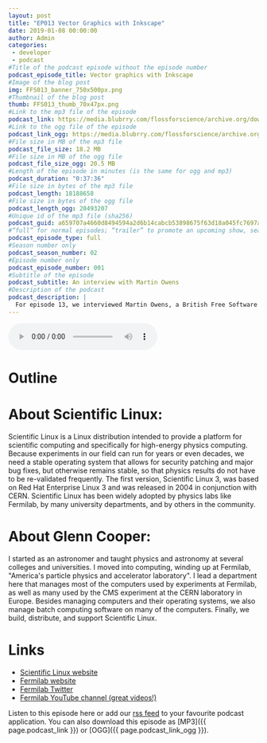 ```yaml
---
layout: post
title: "EP013 Vector Graphics with Inkscape"
date: 2019-01-08 00:00:00
author: Admin
categories: 
 - developer
 - podcast
#Title of the podcast episode without the episode number
podcast_episode_title: Vector graphics with Inkscape
#Image of the blog post
img: FFS013_banner_750x500px.png
#Thumbnail of the blog post
thumb: FFS013_thumb_70x47px.png
#Link to the mp3 file of the episode
podcast_link: https://media.blubrry.com/flossforscience/archive.org/download/Ep013VectorGraphicsWithInkscape/FLOSSforscience_EP013_Inkscape.mp3
#Link to the ogg file of the episode
podcast_link_ogg: https://media.blubrry.com/flossforscience/archive.org/download/Ep013VectorGraphicsWithInkscape/FLOSSforscience_EP013_Inkscape.ogg
#File size in MB of the mp3 file
podcast_file_size: 18.2 MB
#File size in MB of the ogg file
podcast_file_size_ogg: 20.5 MB
#Length of the episode in minutes (is the same for ogg and mp3)
podcast_duration: "0:37:36"
#File size in bytes of the mp3 file
podcast_length: 18188658
#File size in bytes of the ogg file
podcast_length_ogg: 20493207
#Unique id of the mp3 file (sha256)
podcast_guid: a659707a4660d8494594a2d6b14cabcb53898675f63d18a045fc7697adad7a9a
#“full” for normal episodes; “trailer” to promote an upcoming show, season, or episode; or “bonus” for extra content related to a show, season, or episode.
podcast_episode_type: full
#Season number only
podcast_season_number: 02
#Episode number only
podcast_episode_number: 001
#Subtitle of the episode 
podcast_subtitle: An interview with Martin Owens
#Description of the podcast
podcast_description: |
  For episode 13, we interviewed Martin Owens, a British Free Software contractor based in Boston Massachusetts, during the 2018 Kiel Inkscape Hackfest, about the Inkscape project. After a brief presentation of Inkscape, we talked about the svg file format and the compatibility of Inkscape with other commercial proprietary offerings. He presented us a list of features planned for Inkscape 1.0, the next major version. We discussed about Inkscape in science and the wider importance of free software and open science. Follow us to be informed when we will release our next episode about the GNU image manipulation program aka GIMP.  
---
```


<audio controls>
  <source src="{{ page.podcast_link_ogg }}" type="audio/ogg">
  <source src="{{ page.podcast_link }}" type="audio/mpeg">
Your browser does not support the audio element.
</audio>

# Outline

  

# About Scientific Linux:

Scientific Linux is a Linux distribution intended to provide a platform 
for scientific computing and specifically for high-energy physics 
computing.  Because experiments in our field can run for years or even 
decades, we need a stable operating system that allows for security 
patching and major bug fixes, but otherwise remains stable, so that 
physics results do not have to be re-validated frequently.  The first 
version, Scientific Linux 3, was based on Red Hat Enterprise Linux 3 and 
was released in 2004 in conjunction with CERN.  Scientific Linux has been 
widely adopted by physics labs like Fermilab, by many university 
departments, and by others in the community.

# About Glenn Cooper: 

I started as an astronomer and taught physics and astronomy at several 
colleges and universities.  I moved into computing, winding up at 
Fermilab, "America's particle physics and accelerator laboratory". I lead 
a department here that manages most of the computers used by experiments 
at Fermilab, as well as many used by the CMS experiment at the CERN 
laboratory in Europe.  Besides managing computers and their operating 
systems, we also manage batch computing software on many of the computers. 
Finally, we build, distribute, and support Scientific Linux.

# Links
* [Scientific Linux website](http://scientificlinux.org/)
* [Fermilab website](https://www.fnal.gov/)
* [Fermilab Twitter](https://www.twitter.com/fermilab)
* [Fermilab YouTube channel (great videos!)](https://www.youtube.com/user/fermilab)

Listen to this episode here or add our [rss feed](https://flossforscience.com/feed.xml) to your favourite podcast application. 
You can also download this episode as [MP3]({{ page.podcast_link }}) or [OGG]({{ page.podcast_link_ogg }}). 
